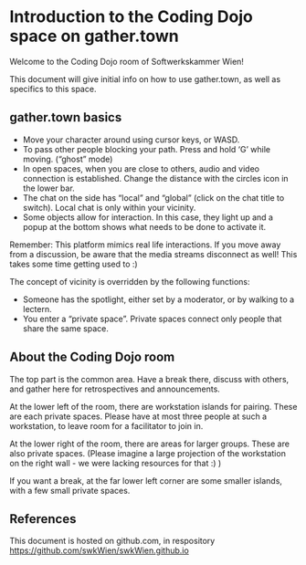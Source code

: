 # Introduction to the Coding Dojo space on gather.town 
Welcome to the Coding Dojo room of Softwerkskammer Wien!

This document will give initial info on how to use gather.town, as well as specifics to this space.

## gather.town basics

* Move your character around using cursor keys, or WASD.
* To pass other people blocking your path. Press and hold ‘G’ while moving. (“ghost” mode)
* In open spaces, when you are close to others, audio and video connection is established. Change the distance with the circles icon in the lower bar.
* The chat on the side has “local” and “global” (click on the chat title to switch). Local chat is only within your vicinity.
* Some objects allow for interaction. In this case, they light up and a popup at the bottom shows what needs to be done to activate it.

Remember: This platform mimics real life interactions. If you move away from a discussion, be aware that the media streams disconnect as well! This takes some time getting used to :)

The concept of vicinity is overridden by the following functions:
* Someone has the spotlight, either set by a moderator, or by walking to a lectern.
* You enter a “private space”. Private spaces connect only people that share the same space.


## About the Coding Dojo room

The top part is the common area. Have a break there, discuss with others, and gather here for retrospectives and announcements.

At the lower left of the room, there are workstation islands for pairing. These are each private spaces.
Please have at most three people at such a workstation, to leave room for a facilitator to join in.

At the lower right of the room, there are areas for larger groups. These are also private spaces.
(Please imagine a large projection of the workstation on the right wall - we were lacking resources for that :) )

If you want a break, at the far lower left corner are some smaller islands, with a few small private spaces.

## References

This document is hosted on github.com, in respository https://github.com/swkWien/swkWien.github.io
